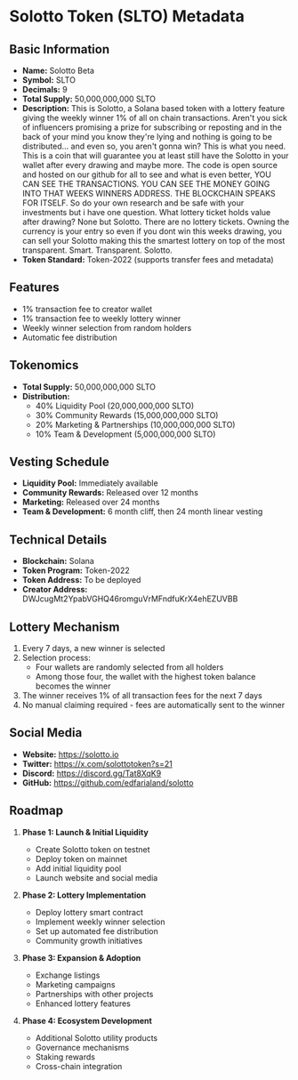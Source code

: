 # Solotto Token (SLTO) Metadata

## Basic Information
- **Name:** Solotto Beta
- **Symbol:** SLTO
- **Decimals:** 9
- **Total Supply:** 50,000,000,000 SLTO
- **Description:** This is Solotto, a Solana based token with a lottery feature giving the weekly winner 1% of all on chain transactions. Aren't you sick of influencers promising a prize for subscribing or reposting and in the back of your mind you know they're lying and nothing is going to be distributed... and even so, you aren't gonna win? This is what you need. This is a coin that will guarantee you at least still have the Solotto in your wallet after every drawing and maybe more. The code is open source and hosted on our github for all to see and what is even better, YOU CAN SEE THE TRANSACTIONS. YOU CAN SEE THE MONEY GOING INTO THAT WEEKS WINNERS ADDRESS. THE BLOCKCHAIN SPEAKS FOR ITSELF. So do your own research and be safe with your investments but i have one question. What lottery ticket holds value after drawing? None but Solotto. There are no lottery tickets. Owning the currency is your entry so even if you dont win this weeks drawing, you can sell your Solotto making this the smartest lottery on top of the most transparent. Smart. Transparent. Solotto.
- **Token Standard:** Token-2022 (supports transfer fees and metadata)

## Features
- 1% transaction fee to creator wallet
- 1% transaction fee to weekly lottery winner
- Weekly winner selection from random holders
- Automatic fee distribution

## Tokenomics
- **Total Supply:** 50,000,000,000 SLTO
- **Distribution:**
  * 40% Liquidity Pool (20,000,000,000 SLTO)
  * 30% Community Rewards (15,000,000,000 SLTO)
  * 20% Marketing & Partnerships (10,000,000,000 SLTO)
  * 10% Team & Development (5,000,000,000 SLTO)

## Vesting Schedule
- **Liquidity Pool:** Immediately available
- **Community Rewards:** Released over 12 months
- **Marketing:** Released over 24 months
- **Team & Development:** 6 month cliff, then 24 month linear vesting

## Technical Details
- **Blockchain:** Solana
- **Token Program:** Token-2022
- **Token Address:** To be deployed
- **Creator Address:** DWJcugMt2YpabVGHQ46romguVrMFndfuKrX4ehEZUVBB

## Lottery Mechanism
1. Every 7 days, a new winner is selected
2. Selection process:
   - Four wallets are randomly selected from all holders
   - Among those four, the wallet with the highest token balance becomes the winner
3. The winner receives 1% of all transaction fees for the next 7 days
4. No manual claiming required - fees are automatically sent to the winner

## Social Media
- **Website:** https://solotto.io
- **Twitter:** https://x.com/solottotoken?s=21
- **Discord:** https://discord.gg/Tat8XqK9
- **GitHub:** https://github.com/edfarialand/solotto

## Roadmap
1. **Phase 1: Launch & Initial Liquidity**
   - Create Solotto token on testnet
   - Deploy token on mainnet
   - Add initial liquidity pool
   - Launch website and social media

2. **Phase 2: Lottery Implementation**
   - Deploy lottery smart contract
   - Implement weekly winner selection
   - Set up automated fee distribution
   - Community growth initiatives

3. **Phase 3: Expansion & Adoption**
   - Exchange listings
   - Marketing campaigns
   - Partnerships with other projects
   - Enhanced lottery features

4. **Phase 4: Ecosystem Development**
   - Additional Solotto utility products
   - Governance mechanisms
   - Staking rewards
   - Cross-chain integration
